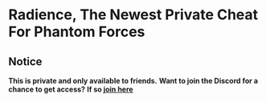 # Radience, The Newest Private Cheat For Phantom Forces

<!-- private and beta notice -->
## Notice
**This is private and only available to friends.**
**Want to join the Discord for a chance to get access?**
**If so [join here](https://discord.typh.fun)**
